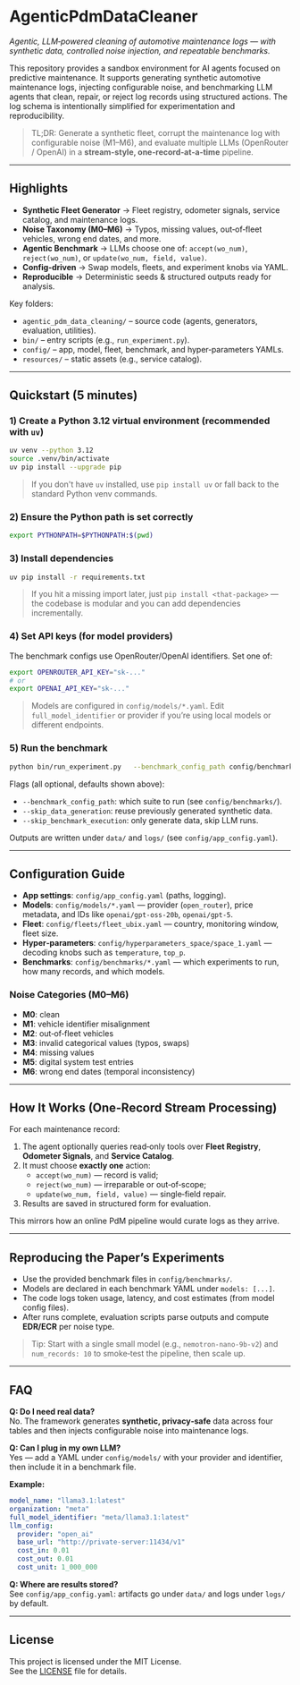 # AgenticPdmDataCleaner

_Agentic, LLM‑powered cleaning of automotive maintenance logs — with synthetic data, controlled noise injection, and repeatable benchmarks._

This repository provides a sandbox environment for AI agents focused on predictive maintenance. It supports generating synthetic automotive maintenance logs, injecting configurable noise, and benchmarking LLM agents that clean, repair, or reject log records using structured actions. The log schema is intentionally simplified for experimentation and reproducibility.

> TL;DR: Generate a synthetic fleet, corrupt the maintenance log with configurable noise (M1–M6), and evaluate multiple LLMs (OpenRouter / OpenAI) in a **stream-style, one‑record‑at‑a‑time** pipeline.

---

## Highlights

- **Synthetic Fleet Generator** → Fleet registry, odometer signals, service catalog, and maintenance logs.
- **Noise Taxonomy (M0–M6)** → Typos, missing values, out‑of‑fleet vehicles, wrong end dates, and more.
- **Agentic Benchmark** → LLMs choose one of: `accept(wo_num)`, `reject(wo_num)`, or `update(wo_num, field, value)`.
- **Config‑driven** → Swap models, fleets, and experiment knobs via YAML.
- **Reproducible** → Deterministic seeds & structured outputs ready for analysis.

Key folders:
- `agentic_pdm_data_cleaning/` – source code (agents, generators, evaluation, utilities).
- `bin/` – entry scripts (e.g., `run_experiment.py`).
- `config/` – app, model, fleet, benchmark, and hyper‑parameters YAMLs.
- `resources/` – static assets (e.g., service catalog).

---

## Quickstart (5 minutes)

### 1) Create a Python 3.12 virtual environment (recommended with `uv`)

```bash
uv venv --python 3.12
source .venv/bin/activate  
uv pip install --upgrade pip
```

> If you don't have `uv` installed, use `pip install uv` or fall back to the standard Python venv commands.

### 2) Ensure the Python path is set correctly

```bash
export PYTHONPATH=$PYTHONPATH:$(pwd)
```

### 3) Install dependencies

```bash
uv pip install -r requirements.txt
```

> If you hit a missing import later, just `pip install <that-package>` — the codebase is modular and you can add dependencies incrementally.

### 4) Set API keys (for model providers)
The benchmark configs use OpenRouter/OpenAI identifiers. Set one of:
```bash
export OPENROUTER_API_KEY="sk-..."
# or
export OPENAI_API_KEY="sk-..."
```
> Models are configured in `config/models/*.yaml`. Edit `full_model_identifier` or provider if you’re using local models or different endpoints.

### 5) Run the benchmark
```bash
python bin/run_experiment.py   --benchmark_config_path config/benchmarks/benchmark_ubix.yaml
```

Flags (all optional, defaults shown above):
- `--benchmark_config_path`: which suite to run (see `config/benchmarks/`).
- `--skip_data_generation`: reuse previously generated synthetic data.
- `--skip_benchmark_execution`: only generate data, skip LLM runs.

Outputs are written under `data/` and `logs/` (see `config/app_config.yaml`).

---

## Configuration Guide

- **App settings**: `config/app_config.yaml` (paths, logging).
- **Models**: `config/models/*.yaml` — provider (`open_router`), price metadata, and IDs like `openai/gpt-oss-20b`, `openai/gpt-5`.
- **Fleet**: `config/fleets/fleet_ubix.yaml` — country, monitoring window, fleet size.
- **Hyper‑parameters**: `config/hyperparameters_space/space_1.yaml` — decoding knobs such as `temperature`, `top_p`.
- **Benchmarks**: `config/benchmarks/*.yaml` — which experiments to run, how many records, and which models.

### Noise Categories (M0–M6)
- **M0**: clean
- **M1**: vehicle identifier misalignment
- **M2**: out‑of‑fleet vehicles
- **M3**: invalid categorical values (typos, swaps)
- **M4**: missing values
- **M5**: digital system test entries
- **M6**: wrong end dates (temporal inconsistency)

---

## How It Works (One‑Record Stream Processing)

For each maintenance record:
1. The agent optionally queries read‑only tools over **Fleet Registry**, **Odometer Signals**, and **Service Catalog**.
2. It must choose **exactly one** action:
   - `accept(wo_num)` — record is valid;
   - `reject(wo_num)` — irreparable or out‑of‑scope;
   - `update(wo_num, field, value)` — single‑field repair.
3. Results are saved in structured form for evaluation.

This mirrors how an online PdM pipeline would curate logs as they arrive.

---

## Reproducing the Paper’s Experiments

- Use the provided benchmark files in `config/benchmarks/`.
- Models are declared in each benchmark YAML under `models: [...]`.
- The code logs token usage, latency, and cost estimates (from model config files).
- After runs complete, evaluation scripts parse outputs and compute **EDR/ECR** per noise type.

> Tip: Start with a single small model (e.g., `nemotron-nano-9b-v2`) and `num_records: 10` to smoke‑test the pipeline, then scale up.

---

## FAQ

**Q: Do I need real data?**  
No. The framework generates **synthetic, privacy‑safe** data across four tables and then injects configurable noise into maintenance logs.

**Q: Can I plug in my own LLM?**  
Yes — add a YAML under `config/models/` with your provider and identifier, then include it in a benchmark file.

**Example:**
```yaml
model_name: "llama3.1:latest"
organization: "meta"
full_model_identifier: "meta/llama3.1:latest"
llm_config:
  provider: "open_ai"
  base_url: "http://private-server:11434/v1"
  cost_in: 0.01
  cost_out: 0.01
  cost_unit: 1_000_000
```


**Q: Where are results stored?**  
See `config/app_config.yaml`: artifacts go under `data/` and logs under `logs/` by default.

---

## License

This project is licensed under the MIT License.  
See the [LICENSE](LICENSE) file for details.
